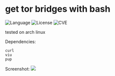 # get tor bridges with bash
![Language](http://img.shields.io/:language-BASH-red.svg?style=flat-square) ![License](http://img.shields.io/:license-GPL-blue.svg?style=flat-square) ![CVE](http://img.shields.io/:CVE-2017_9248-blue.svg?style=flat-square)

tested on arch linux

Dependencies:
```
curl
viu
pup
```

Screenshot:
<img src="https://github.com/siruidops/tor_bridge/raw/main/Screenshot_20201008_161540.png"></img>
